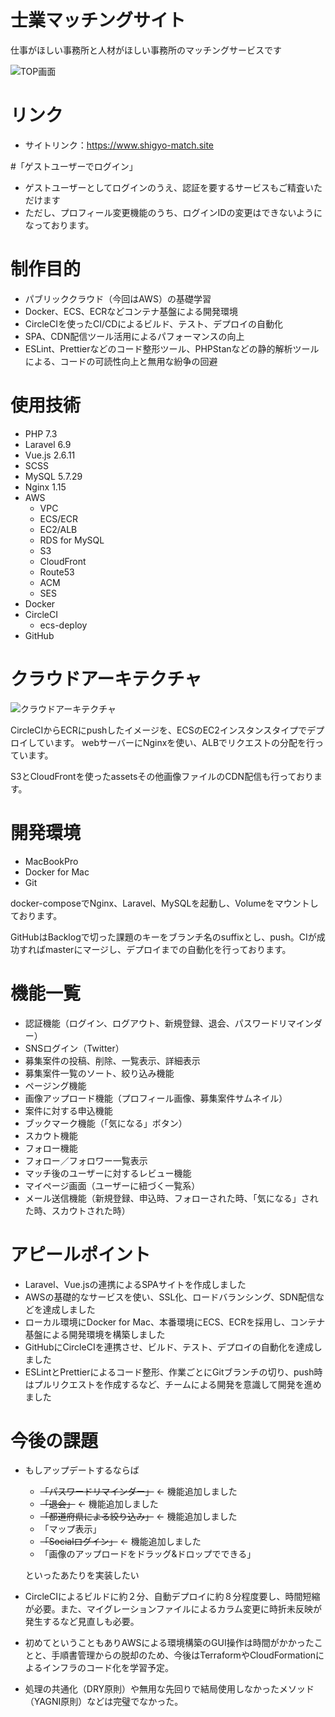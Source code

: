 # 士業マッチングサイト
仕事がほしい事務所と人材がほしい事務所のマッチングサービスです

![TOP画面](https://asset.shigyo-match.site/assets/main-visual04.jpg)

# リンク
* サイトリンク：https://www.shigyo-match.site

#「ゲストユーザーでログイン」
* ゲストユーザーとしてログインのうえ、認証を要するサービスもご精査いただけます
* ただし、プロフィール変更機能のうち、ログインIDの変更はできないようになっております。

# 制作目的
* パブリッククラウド（今回はAWS）の基礎学習
* Docker、ECS、ECRなどコンテナ基盤による開発環境
* CircleCIを使ったCI/CDによるビルド、テスト、デプロイの自動化
* SPA、CDN配信ツール活用によるパフォーマンスの向上
* ESLint、Prettierなどのコード整形ツール、PHPStanなどの静的解析ツールによる、コードの可読性向上と無用な紛争の回避

# 使用技術
* PHP 7.3
* Laravel 6.9
* Vue.js 2.6.11
* SCSS
* MySQL 5.7.29
* Nginx 1.15
* AWS
  * VPC
  * ECS/ECR
  * EC2/ALB
  * RDS for MySQL
  * S3
  * CloudFront
  * Route53
  * ACM
  * SES
* Docker
* CircleCI
  * ecs-deploy
* GitHub

# クラウドアーキテクチャ
![クラウドアーキテクチャ](https://asset.shigyo-match.site/assets/ShigyoMatch.jpg)

CircleCIからECRにpushしたイメージを、ECSのEC2インスタンスタイプでデプロイしています。
webサーバーにNginxを使い、ALBでリクエストの分配を行っています。

S3とCloudFrontを使ったassetsその他画像ファイルのCDN配信も行っております。


# 開発環境
* MacBookPro
* Docker for Mac
* Git

docker-composeでNginx、Laravel、MySQLを起動し、Volumeをマウントしております。

GitHubはBacklogで切った課題のキーをブランチ名のsuffixとし、push。CIが成功すればmasterにマージし、デプロイまでの自動化を行っております。

# 機能一覧
* 認証機能（ログイン、ログアウト、新規登録、退会、パスワードリマインダー）
* SNSログイン（Twitter）
* 募集案件の投稿、削除、一覧表示、詳細表示
* 募集案件一覧のソート、絞り込み機能
* ページング機能
* 画像アップロード機能（プロフィール画像、募集案件サムネイル）
* 案件に対する申込機能
* ブックマーク機能（「気になる」ボタン）
* スカウト機能
* フォロー機能
* フォロー／フォロワー一覧表示
* マッチ後のユーザーに対するレビュー機能
* マイページ画面（ユーザーに紐づく一覧系）
* メール送信機能（新規登録、申込時、フォローされた時、「気になる」された時、スカウトされた時）  

# アピールポイント

* Laravel、Vue.jsの連携によるSPAサイトを作成しました
* AWSの基礎的なサービスを使い、SSL化、ロードバランシング、SDN配信などを達成しました
* ローカル環境にDocker for Mac、本番環境にECS、ECRを採用し、コンテナ基盤による開発環境を構築しました
* GitHubにCircleCIを連携させ、ビルド、テスト、デプロイの自動化を達成しました
* ESLintとPrettierによるコード整形、作業ごとにGitブランチの切り、push時はプルリクエストを作成するなど、チームによる開発を意識して開発を進めました


# 今後の課題
* もしアップデートするならば
  * ~~「パスワードリマインダー」~~ ← 機能追加しました
  * ~~「退会」~~ ← 機能追加しました
  * ~~「都道府県による絞り込み」~~ ← 機能追加しました
  * 「マップ表示」
  * ~~「Socialログイン」~~ ← 機能追加しました
  * 「画像のアップロードをドラッグ&ドロップでできる」
  
  といったあたりを実装したい
* CircleCIによるビルドに約２分、自動デプロイに約８分程度要し、時間短縮が必要。また、マイグレーションファイルによるカラム変更に時折未反映が発生するなど見直しも必要。
* 初めてということもありAWSによる環境構築のGUI操作は時間がかかったことと、手順書管理からの脱却のため、今後はTerraformやCloudFormationによるインフラのコード化を学習予定。
* 処理の共通化（DRY原則）や無用な先回りで結局使用しなかったメソッド（YAGNI原則）などは完璧でなかった。

